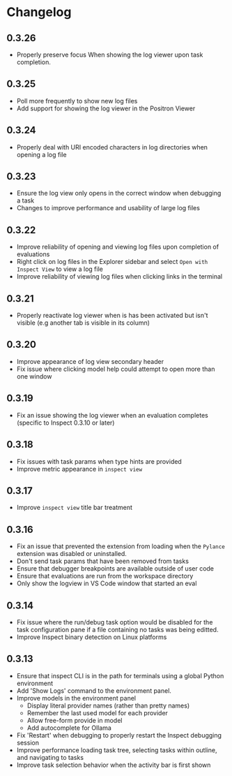 # Changelog

## 0.3.26

- Properly preserve focus When showing the log viewer upon task completion.

## 0.3.25

- Poll more frequently to show new log files
- Add support for showing the log viewer in the Positron Viewer

## 0.3.24

- Properly deal with URI encoded characters in log directories when opening a log file

## 0.3.23

- Ensure the log view only opens in the correct window when debugging a task
- Changes to improve performance and usability of large log files

## 0.3.22

- Improve reliability of opening and viewing log files upon completion of evaluations
- Right click on log files in the Explorer sidebar and select `Open with Inspect View` to view a log file
- Improve reliability of viewing log files when clicking links in the terminal

## 0.3.21

- Properly reactivate log viewer when is has been activated but isn't visible (e.g another tab is visible in its column)

## 0.3.20

- Improve appearance of log view secondary header
- Fix issue where clicking model help could attempt to open more than one window

## 0.3.19

- Fix an issue showing the log viewer when an evaluation completes (specific to Inspect 0.3.10 or later)

## 0.3.18

- Fix issues with task params when type hints are provided
- Improve metric appearance in `inspect view`

## 0.3.17

- Improve `inspect view` title bar treatment

## 0.3.16

- Fix an issue that prevented the extension from loading when the `Pylance` extension was disabled or uninstalled.
- Don't send task params that have been removed from tasks
- Ensure that debugger breakpoints are available outside of user code
- Ensure that evaluations are run from the workspace directory
- Only show the logview in VS Code window that started an eval

## 0.3.14

- Fix issue where the run/debug task option would be disabled for the task configuration pane if a file containing no tasks was being editted.
- Improve Inspect binary detection on Linux platforms

## 0.3.13

-   Ensure that inspect CLI is in the path for terminals using a global Python environment
-   Add 'Show Logs' command to the environment panel.
-   Improve models in the environment panel
    -   Display literal provider names (rather than pretty names)
    -   Remember the last used model for each provider
    -   Allow free-form provide in model
    -   Add autocomplete for Ollama
-   Fix 'Restart' when debugging to properly restart the Inspect debugging session
-   Improve performance loading task tree, selecting tasks within outline, and navigating to tasks
-   Improve task selection behavior when the activity bar is first shown